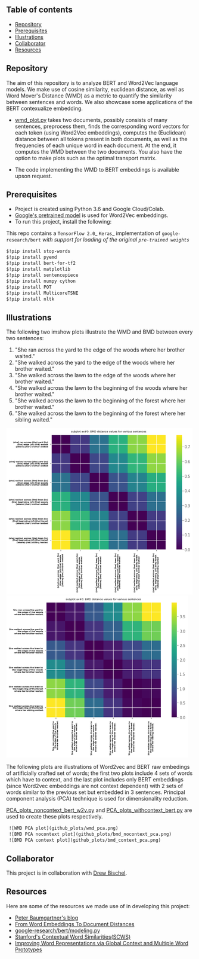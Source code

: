 ## Table of contents
* [Repository](#Repository)
* [Prerequisites](#Prerequisites)
* [Illustrations](#Illustrations)   
* [Collaborator](#Collaborator)
* [Resources](#Resources)	 

## Repository
The aim of this repository is to analyze BERT and Word2Vec language models. 
We make use of cosine similarity, euclidean distance, as well as Word Mover's Distance (WMD) as a metric to quantify the similarity between sentences and words.
We also showcase some applications of the BERT contexualize embedding.


* [wmd_plot.py](https://github.com/danafaiez/NLP-Project/blob/master/wmd_plot.py) takes two documents, possibly consists of many sentences, 
preprocess them, finds the corresponding word vectors for each token (using Word2Vec embeddings), computes the (Euclidean) distance between all tokens present in both documents,
as well as the frequencies of each unique word in each document. At the end, it computes the WMD between the two documents.
You also have the option to make plots such as the optimal transport matrix.

* The code implementing the WMD to BERT embeddings is available upson request. 

## Prerequisites
   * Project is created using Python 3.6 and Google Cloud/Colab.
   * [Google's pretrained model](https://github.com/mmihaltz/word2vec-GoogleNews-vectors) is used for Word2Vec embeddings.
   * To run this project, install the following:
 
   This repo contains a `TensorFlow 2.0`_ `Keras`_ implementation of
   `google-research/bert` _with support for loading of the original `pre-trained weights`_
   
   ``` 
   $!pip install stop-words
   $!pip install pyemd
   $!pip install bert-for-tf2
   $!pip install matplotlib
   $!pip install sentencepiece
   $!pip install numpy cython
   $!pip install POT
   $!pip install MulticoreTSNE
   $!pip install nltk
   ```

## Illustrations

  The following two imshow plots illustrate the WMD and BMD between every two
   sentences: 
  
  1. "She ran across the yard to the edge of the woods where her brother waited."
  2. "She walked across the yard to the edge of the woods where her brother waited."
  3. "She walked across the lawn to the edge of the woods where her brother waited."
  4. "She walked across the lawn to the beginning of the woods where her brother waited."
  5. "She walked across the lawn to the beginning of the forest where her brother waited."
  6. "She walked across the lawn to the beginning of the forest where her sibling waited."

![WMD imshow plot](github_plots/wmd_imshow1.png) 
![BMD imshow plot](github_plots/bmd_imshow1.png) 

     


   The following plots are illustrations of Word2vec and BERT raw embedings of
   artificially crafted set of words; the first two plots include 4 sets of words which have to context, and
   the last plot includes only BERT embeddings (since Word2vec embeddings are not context dependent) with 2 sets of words similar to the previous set but embedded in 3 sentences.
   Principal component analysis (PCA) technique is used for dimensionality reduction.

   [PCA_plots_noncontext_bert_w2v.py](https://github.com/danafaiez/nlp/blob/master/PCA_plots_nocontext_bert_w2v.py) and [PCA_plots_withcontext_bert.py](https://github.com/danafaiez/nlp/blob/master/PCA_plots_withcontext_bert_w2v.py)
   are used to create these plots respectively.

   
     ![WMD PCA plot](github_plots/wmd_pca.png)
     ![BMD PCA nocontext plot](github_plots/bmd_nocontext_pca.png)
     ![BMD PCA context plot](github_plots/bmd_context_pca.png)



## Collaborator
   This project is in collaboration with [Drew Bischel](https://github.com/cognagent).

## Resources
   Here are some of the resources we made use of in developing this project:
   * [Peter Baumgartner's blog](https://pmbaumgartner.github.io/blog/word-movers-distance-exploration/)
   * [From Word Embeddings To Document Distances](http://proceedings.mlr.press/v37/kusnerb15.pdf)
   * [google-research/bert/modeling.py](https://github.com/google-research/bert/blob/master/modeling.py)  
   * [Stanford's Contextual Word Similarities(SCWS)](http://ai.stanford.edu/~ehhuang/)
   * [Improving Word Representations via Global Context and Multiple Word Prototypes](https://nlp.stanford.edu/pubs/HuangACL12.pdf)


